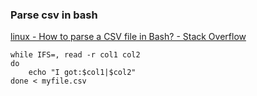 ###  Parse csv in bash


[linux - How to parse a CSV file in Bash? - Stack Overflow](https://stackoverflow.com/questions/4286469/how-to-parse-a-csv-file-in-bash)


 

```shell
while IFS=, read -r col1 col2
do
    echo "I got:$col1|$col2"
done < myfile.csv
```
